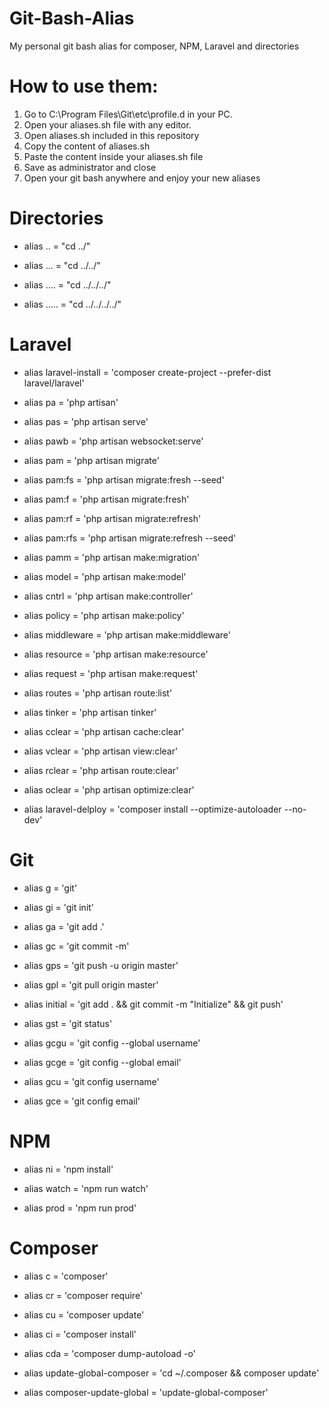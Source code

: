 # Git-Bash-Alias
My personal git bash alias for composer, NPM, Laravel and directories

# How to use them:

1. Go to C:\Program Files\Git\etc\profile.d in your PC.
2. Open your aliases.sh file with any editor.
3. Open aliases.sh included in this repository
4. Copy the content of aliases.sh 
5. Paste the content inside your aliases.sh file
6. Save as administrator and close 
7. Open your git bash anywhere and enjoy your new aliases

# Directories
* alias .. = "cd ../"

* alias ... = "cd ../../"

* alias .... = "cd ../../../"

* alias ..... = "cd ../../../../"


# Laravel
* alias laravel-install = 'composer create-project --prefer-dist laravel/laravel'

* alias pa = 'php artisan'

* alias pas = 'php artisan serve'

* alias pawb = 'php artisan websocket:serve'

* alias pam = 'php artisan migrate'

* alias pam:fs = 'php artisan migrate:fresh --seed'

* alias pam:f = 'php artisan migrate:fresh'

* alias pam:rf = 'php artisan migrate:refresh'

* alias pam:rfs = 'php artisan migrate:refresh --seed'

* alias pamm = 'php artisan make:migration'

* alias model = 'php artisan make:model'

* alias cntrl = 'php artisan make:controller'

* alias policy = 'php artisan make:policy'

* alias middleware = 'php artisan make:middleware'

* alias resource = 'php artisan make:resource'

* alias request = 'php artisan make:request'

* alias routes = 'php artisan route:list'

* alias tinker = 'php artisan tinker'

* alias cclear = 'php artisan cache:clear'

* alias vclear = 'php artisan view:clear'

* alias rclear = 'php artisan route:clear'

* alias oclear = 'php artisan optimize:clear'

* alias laravel-delploy = 'composer install --optimize-autoloader --no-dev'


# Git
* alias g = 'git'

* alias gi = 'git init'

* alias ga = 'git add .'

* alias gc = 'git commit -m'

* alias gps = 'git push -u origin master'

* alias gpl = 'git pull origin master'

* alias initial = 'git add . && git commit -m "Initialize" && git push'

* alias gst = 'git status'

* alias gcgu = 'git config --global username'

* alias gcge = 'git config --global email'

* alias gcu = 'git config username'

* alias gce = 'git config email'

# NPM
* alias ni = 'npm install'

* alias watch = 'npm run watch'

* alias prod = 'npm run prod'

# Composer
* alias c = 'composer'

* alias cr = 'composer require'

* alias cu = 'composer update'

* alias ci = 'composer install'

* alias cda = 'composer dump-autoload -o'

* alias update-global-composer = 'cd ~/.composer && composer update'

* alias composer-update-global = 'update-global-composer'

